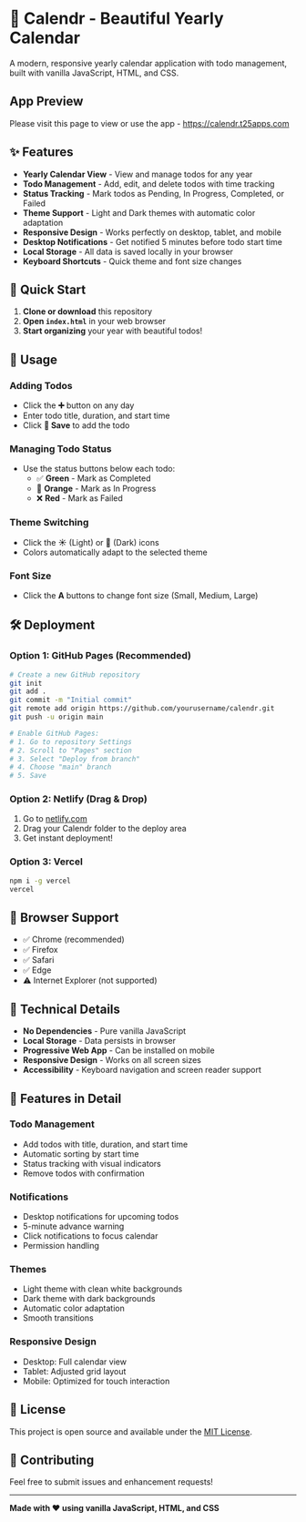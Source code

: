 # 📅 Calendr - Beautiful Yearly Calendar

A modern, responsive yearly calendar application with todo management, built with vanilla JavaScript, HTML, and CSS.

## App Preview
Please visit this page to view or use the app - https://calendr.t25apps.com


## ✨ Features

- **Yearly Calendar View** - View and manage todos for any year
- **Todo Management** - Add, edit, and delete todos with time tracking
- **Status Tracking** - Mark todos as Pending, In Progress, Completed, or Failed
- **Theme Support** - Light and Dark themes with automatic color adaptation
- **Responsive Design** - Works perfectly on desktop, tablet, and mobile
- **Desktop Notifications** - Get notified 5 minutes before todo start time
- **Local Storage** - All data is saved locally in your browser
- **Keyboard Shortcuts** - Quick theme and font size changes

## 🚀 Quick Start

1. **Clone or download** this repository
2. **Open `index.html`** in your web browser
3. **Start organizing** your year with beautiful todos!

## 🎨 Usage

### Adding Todos
- Click the **➕** button on any day
- Enter todo title, duration, and start time
- Click **💾 Save** to add the todo

### Managing Todo Status
- Use the status buttons below each todo:
  - ✅ **Green** - Mark as Completed
  - 🔄 **Orange** - Mark as In Progress  
  - ❌ **Red** - Mark as Failed

### Theme Switching
- Click the **☀️** (Light) or **🌙** (Dark) icons
- Colors automatically adapt to the selected theme

### Font Size
- Click the **A** buttons to change font size (Small, Medium, Large)

## 🛠️ Deployment

### Option 1: GitHub Pages (Recommended)
```bash
# Create a new GitHub repository
git init
git add .
git commit -m "Initial commit"
git remote add origin https://github.com/yourusername/calendr.git
git push -u origin main

# Enable GitHub Pages:
# 1. Go to repository Settings
# 2. Scroll to "Pages" section
# 3. Select "Deploy from branch"
# 4. Choose "main" branch
# 5. Save
```

### Option 2: Netlify (Drag & Drop)
1. Go to [netlify.com](https://netlify.com)
2. Drag your Calendr folder to the deploy area
3. Get instant deployment!

### Option 3: Vercel
```bash
npm i -g vercel
vercel
```

## 📱 Browser Support

- ✅ Chrome (recommended)
- ✅ Firefox
- ✅ Safari
- ✅ Edge
- ⚠️ Internet Explorer (not supported)

## 🔧 Technical Details

- **No Dependencies** - Pure vanilla JavaScript
- **Local Storage** - Data persists in browser
- **Progressive Web App** - Can be installed on mobile
- **Responsive Design** - Works on all screen sizes
- **Accessibility** - Keyboard navigation and screen reader support

## 🎯 Features in Detail

### Todo Management
- Add todos with title, duration, and start time
- Automatic sorting by start time
- Status tracking with visual indicators
- Remove todos with confirmation

### Notifications
- Desktop notifications for upcoming todos
- 5-minute advance warning
- Click notifications to focus calendar
- Permission handling

### Themes
- Light theme with clean white backgrounds
- Dark theme with dark backgrounds
- Automatic color adaptation
- Smooth transitions

### Responsive Design
- Desktop: Full calendar view
- Tablet: Adjusted grid layout
- Mobile: Optimized for touch interaction

## 📄 License

This project is open source and available under the [MIT License](LICENSE).

## 🤝 Contributing

Feel free to submit issues and enhancement requests!

---

**Made with ❤️ using vanilla JavaScript, HTML, and CSS** 

